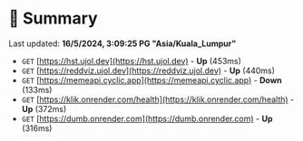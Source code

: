 # 📖 Summary
Last updated: **16/5/2024, 3:09:25 PG "Asia/Kuala_Lumpur"**

- `GET` [https://hst.ujol.dev](https://hst.ujol.dev) - **Up** (453ms)
- `GET` [https://reddviz.ujol.dev](https://reddviz.ujol.dev) - **Up** (440ms)
- `GET` [https://memeapi.cyclic.app](https://memeapi.cyclic.app) - **Down** (133ms)
- `GET` [https://klik.onrender.com/health](https://klik.onrender.com/health) - **Up** (372ms)
- `GET` [https://dumb.onrender.com](https://dumb.onrender.com) - **Up** (316ms)
